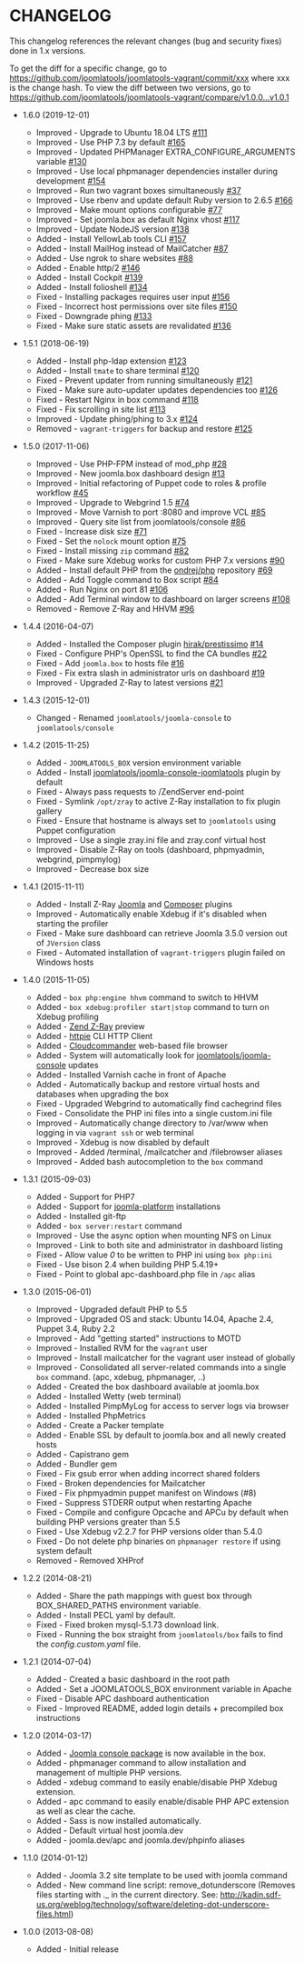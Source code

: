 CHANGELOG
=========

This changelog references the relevant changes (bug and security fixes) done
in 1.x versions.

To get the diff for a specific change, go to https://github.com/joomlatools/joomlatools-vagrant/commit/xxx where xxx is the change hash.
To view the diff between two versions, go to https://github.com/joomlatools/joomlatools-vagrant/compare/v1.0.0...v1.0.1

* 1.6.0 (2019-12-01)
  * Improved - Upgrade to Ubuntu 18.04 LTS [#111](https://github.com/joomlatools/joomlatools-vagrant/issues/111)
  * Improved - Use PHP 7.3 by default [#165](https://github.com/joomlatools/joomlatools-vagrant/issues/165)
  * Improved - Updated PHPManager EXTRA_CONFIGURE_ARGUMENTS variable [#130](https://github.com/joomlatools/joomlatools-vagrant/issues/130)
  * Improved - Use local phpmanager dependencies installer during development [#154](https://github.com/joomlatools/joomlatools-vagrant/issues/154)
  * Improved - Run two vagrant boxes simultaneously [#37](https://github.com/joomlatools/joomlatools-vagrant/issues/37)
  * Improved - Use rbenv and update default Ruby version to 2.6.5 [#166](https://github.com/joomlatools/joomlatools-vagrant/issues/166)
  * Improved - Make mount options configurable [#77](https://github.com/joomlatools/joomlatools-vagrant/issues/77)
  * Improved - Set joomla.box as default Nginx vhost [#117](https://github.com/joomlatools/joomlatools-vagrant/issues/117)
  * Improved - Update NodeJS version [#138](https://github.com/joomlatools/joomlatools-vagrant/issues/138)
  * Added - Install YellowLab tools CLI [#157](https://github.com/joomlatools/joomlatools-vagrant/issues/157)
  * Added - Install MailHog instead of MailCatcher [#87](https://github.com/joomlatools/joomlatools-vagrant/issues/87)
  * Added - Use ngrok to share websites [#88](https://github.com/joomlatools/joomlatools-vagrant/issues/88)
  * Added - Enable http/2 [#146](https://github.com/joomlatools/joomlatools-vagrant/issues/146)
  * Added - Install Cockpit [#139](https://github.com/joomlatools/joomlatools-vagrant/issues/139)
  * Added - Install folioshell [#134](https://github.com/joomlatools/joomlatools-vagrant/issues/134)
  * Fixed - Installing packages requires user input [#156](https://github.com/joomlatools/joomlatools-vagrant/issues/156) 
  * Fixed - Incorrect host permissions over site files [#150](https://github.com/joomlatools/joomlatools-vagrant/issues/150)
  * Fixed - Downgrade phing [#133](https://github.com/joomlatools/joomlatools-vagrant/issues/133)
  * Fixed - Make sure static assets are revalidated [#136](https://github.com/joomlatools/joomlatools-vagrant/issues/136)

* 1.5.1 (2018-06-19)
  * Added - Install php-ldap extension [#123](https://github.com/joomlatools/joomlatools-vagrant/issues/123)
  * Added - Install `tmate` to share terminal [#120](https://github.com/joomlatools/joomlatools-vagrant/issues/120)
  * Fixed - Prevent updater from running simultaneously [#121](https://github.com/joomlatools/joomlatools-vagrant/issues/121)
  * Fixed - Make sure auto-updater updates dependencies too [#126](https://github.com/joomlatools/joomlatools-vagrant/issues/126)
  * Fixed - Restart Nginx in box command [#118](https://github.com/joomlatools/joomlatools-vagrant/issues/118)
  * Fixed - Fix scrolling in site list [#113](https://github.com/joomlatools/joomlatools-vagrant/issues/113)
  * Improved - Update phing/phing to 3.x [#124](https://github.com/joomlatools/joomlatools-vagrant/issues/124)
  * Removed - `vagrant-triggers` for backup and restore [#125](https://github.com/joomlatools/joomlatools-vagrant/issues/125)

* 1.5.0 (2017-11-06)
  * Improved - Use PHP-FPM instead of mod_php [#28](https://github.com/joomlatools/joomlatools-vagrant/issues/28)
  * Improved - New joomla.box dashboard design [#13](https://github.com/joomlatools/joomlatools-vagrant/issues/13)
  * Improved - Initial refactoring of Puppet code to roles & profile workflow [#45](https://github.com/joomlatools/joomlatools-vagrant/issues/45)
  * Improved - Upgrade to Webgrind 1.5 [#74](https://github.com/joomlatools/joomlatools-vagrant/issues/74)
  * Improved - Move Varnish to port :8080 and improve VCL [#85](https://github.com/joomlatools/joomlatools-vagrant/issues/85)
  * Improved - Query site list from joomlatools/console [#86](https://github.com/joomlatools/joomlatools-vagrant/issues/86)
  * Fixed - Increase disk size [#71](https://github.com/joomlatools/joomlatools-vagrant/issues/71)
  * Fixed - Set the `nolock` mount option [#75](https://github.com/joomlatools/joomlatools-vagrant/pull/75)
  * Fixed - Install missing `zip` command [#82](https://github.com/joomlatools/joomlatools-vagrant/issues/82)
  * Fixed - Make sure Xdebug works for custom PHP 7.x versions [#90](https://github.com/joomlatools/joomlatools-vagrant/issues/90)
  * Added - Install default PHP from the [ondrej/php](https://launchpad.net/~ondrej/+archive/ubuntu/php) repository [#69](https://github.com/joomlatools/joomlatools-vagrant/issues/69)
  * Added - Add Toggle command to Box script [#84](https://github.com/joomlatools/joomlatools-vagrant/issues/84)
  * Added - Run Nginx on port 81 [#106](https://github.com/joomlatools/joomlatools-vagrant/issues/106)
  * Added - Add Terminal window to dashboard on larger screens [#108](https://github.com/joomlatools/joomlatools-vagrant/issues/108)
  * Removed - Remove Z-Ray and HHVM [#96](https://github.com/joomlatools/joomlatools-vagrant/issues/96)  
  
* 1.4.4 (2016-04-07)
  * Added - Installed the Composer plugin [hirak/prestissimo](https://github.com/hirak/prestissimo) [#14](https://github.com/joomlatools/joomlatools-vagrant/issues/14)
  * Fixed - Configure PHP's OpenSSL to find the CA bundles [#22](https://github.com/joomlatools/joomlatools-vagrant/issues/22) 
  * Fixed - Add `joomla.box` to hosts file [#16](https://github.com/joomlatools/joomlatools-vagrant/issues/16)
  * Fixed - Fix extra slash in administrator urls on dashboard [#19](https://github.com/joomlatools/joomlatools-vagrant/pull/19)
  * Improved - Upgraded Z-Ray to latest versions [#21](https://github.com/joomlatools/joomlatools-vagrant/issues/21)

* 1.4.3 (2015-12-01)
  * Changed - Renamed `joomlatools/joomla-console` to `joomlatools/console`

* 1.4.2 (2015-11-25)
  * Added - `JOOMLATOOLS_BOX` version environment variable
  * Added - Install [joomlatools/joomla-console-joomlatools](https://github.com/joomlatools/joomlatools-console-joomlatools) plugin by default
  * Fixed - Always pass requests to /ZendServer end-point
  * Fixed - Symlink `/opt/zray` to active Z-Ray installation to fix plugin gallery
  * Fixed - Ensure that hostname is always set to `joomlatools` using Puppet configuration
  * Improved - Use a single zray.ini file and zray.conf virtual host
  * Improved - Disable Z-Ray on tools (dashboard, phpmyadmin, webgrind, pimpmylog)
  * Improved - Decrease box size

* 1.4.1 (2015-11-11)
  * Added - Install Z-Ray [Joomla](https://www.yireo.com/software/joomla-extensions/zray) and [Composer](https://github.com/zend-server-extensions/Z-Ray-Composer) plugins
  * Improved - Automatically enable Xdebug if it's disabled when starting the profiler
  * Fixed - Make sure dashboard can retrieve Joomla 3.5.0 version out of `JVersion` class
  * Fixed - Automated installation of `vagrant-triggers` plugin failed on Windows hosts

* 1.4.0 (2015-11-05)
  * Added - `box php:engine hhvm` command to switch to HHVM
  * Added - `box xdebug:profiler start|stop` command to turn on Xdebug profiling
  * Added - [Zend Z-Ray](http://www.zend.com/en/products/z-ray/z-ray-preview) preview
  * Added - [httpie](https://github.com/jkbrzt/httpie) CLI HTTP Client
  * Added - [Cloudcommander](http://cloudcmd.io/) web-based file browser
  * Added - System will automatically look for  [joomlatools/joomla-console](http://developer.joomlatools.com/tools/console.html) updates
  * Added - Installed Varnish cache in front of Apache
  * Added - Automatically backup and restore virtual hosts and databases when upgrading the box
  * Fixed - Upgraded Webgrind to automatically find cachegrind files
  * Fixed - Consolidate the PHP ini files into a single custom.ini file
  * Improved - Automatically change directory to /var/www when logging in via `vagrant ssh` or web terminal
  * Improved - Xdebug is now disabled by default
  * Improved - Added /terminal, /mailcatcher and /filebrowser aliases
  * Improved - Added bash autocompletion to the `box` command

* 1.3.1 (2015-09-03)
  * Added - Support for PHP7
  * Added - Support for [joomla-platform](https://github.com/joomlatools/joomlatools-platform) installations
  * Added - Installed git-ftp
  * Added - `box server:restart` command
  * Improved - Use the async option when mounting NFS on Linux
  * Improved - Link to both site and administrator in dashboard listing
  * Fixed - Allow value _0_ to be written to PHP ini using `box php:ini`
  * Fixed - Use bison 2.4 when building PHP 5.4.19+
  * Fixed - Point to global apc-dashboard.php file in `/apc` alias

* 1.3.0 (2015-06-01)
  * Improved - Upgraded default PHP to 5.5
  * Improved - Upgraded OS and stack: Ubuntu 14.04, Apache 2.4, Puppet 3.4, Ruby 2.2
  * Improved - Add "getting started" instructions to MOTD
  * Improved - Installed RVM for the `vagrant` user
  * Improved - Install mailcatcher for the vagrant user instead of globally
  * Improved - Consolidated all server-related commands into a single `box` command. (apc, xdebug, phpmanager, ..)
  * Added - Created the box dashboard available at joomla.box
  * Added - Installed Wetty (web terminal)
  * Added - Installed PimpMyLog for access to server logs via browser
  * Added - Installed PhpMetrics
  * Added - Create a Packer template
  * Added - Enable SSL by default to joomla.box and all newly created hosts
  * Added - Capistrano gem
  * Added - Bundler gem
  * Fixed - Fix gsub error when adding incorrect shared folders
  * Fixed - Broken dependencies for Mailcatcher
  * Fixed - Fix phpmyadmin puppet manifest on Windows (#8)
  * Fixed - Suppress STDERR output when restarting Apache
  * Fixed - Compile and configure Opcache and APCu by default when building PHP versions greater than 5.5
  * Fixed - Use Xdebug v2.2.7 for PHP versions older than 5.4.0
  * Fixed - Do not delete php binaries on `phpmanager restore` if using system default
  * Removed - Removed XHProf

* 1.2.2 (2014-08-21)
  * Added - Share the path mappings with guest box through BOX_SHARED_PATHS environment variable.
  * Added - Install PECL yaml by default.
  * Fixed - Fixed broken mysql-5.1.73 download link.
  * Fixed - Running the box straight from `joomlatools/box` fails to find the _config.custom.yaml_ file.

* 1.2.1 (2014-07-04)
  * Added - Created a basic dashboard in the root path
  * Added - Set a JOOMLATOOLS_BOX environment variable in Apache
  * Fixed - Disable APC dashboard authentication
  * Fixed - Improved README, added login details + precompiled box instructions

* 1.2.0 (2014-03-17)
  * Added - [Joomla console package](https://github.com/joomlatools/joomlatools-console) is now available in the box.
  * Added - phpmanager command to allow installation and management of multiple PHP versions.
  * Added - xdebug command to easily enable/disable PHP Xdebug extension.
  * Added - apc command to easily enable/disable PHP APC extension as well as clear the cache.
  * Added - Sass is now installed automatically.
  * Added - Default virtual host joomla.dev
  * Added - joomla.dev/apc and joomla.dev/phpinfo aliases

* 1.1.0 (2014-01-12)
  * Added - Joomla 3.2 site template to be used with joomla command
  * Added - New command line script: remove_dotunderscore (Removes files starting with ._ in the current directory. See: http://kadin.sdf-us.org/weblog/technology/software/deleting-dot-underscore-files.html)

* 1.0.0 (2013-08-08)
  * Added - Initial release

